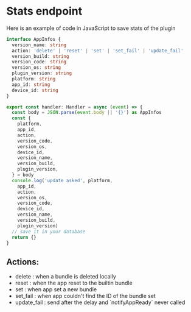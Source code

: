 # Stats endpoint

Here is an example of code in JavaScript to save stats of the plugin

```typescript
interface AppInfos {
  version_name: string
  action: 'delete' | 'reset' | 'set' | 'set_fail' | 'update_fail'
  version_build: string
  version_code: string
  version_os: string
  plugin_version: string
  platform: string
  app_id: string
  device_id: string
}

export const handler: Handler = async (event) => {
  const body = JSON.parse(event.body || '{}') as AppInfos
  const {
    platform,
    app_id,
    action,
    version_code,
    version_os,
    device_id,
    version_name,
    version_build,
    plugin_version,
  } = body
  console.log('update asked', platform,
    app_id,
    action,
    version_os,
    version_code,
    device_id,
    version_name,
    version_build,
    plugin_version)
  // save it in your database
  return {}
}
```

## Actions:

* delete : when a bundle is deleted locally
* reset : when the app reset to the builtin bundle
* set : when app set a new bundle
* set\_fail : when app couldn't find the ID of the bundle set
* update\_fail : send after the delay and \`notifyAppReady\` never called
